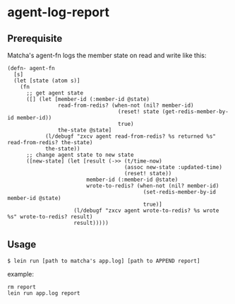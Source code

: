 # agent-log-report

## Prerequisite

Matcha's agent-fn logs the member state on read and write like this:

    (defn- agent-fn
      [s]
      (let [state (atom s)]
        (fn
          ;; get agent state
          ([] (let [member-id (:member-id @state)
                    read-from-redis? (when-not (nil? member-id)
                                       (reset! state (get-redis-member-by-id member-id))
                                       true)
                    the-state @state]
                (l/debugf "zxcv agent read-from-redis? %s returned %s" read-from-redis? the-state)
                the-state))
          ;; change agent state to new state
          ([new-state] (let [result (->> (t/time-now)
                                         (assoc new-state :updated-time)
                                         (reset! state))
                             member-id (:member-id @state)
                             wrote-to-redis? (when-not (nil? member-id)
                                               (set-redis-member-by-id member-id @state)
                                               true)]
                         (l/debugf "zxcv agent wrote-to-redis? %s wrote %s" wrote-to-redis? result)
                         result)))))

## Usage


    $ lein run [path to matcha's app.log] [path to APPEND report]

example:

    rm report
    lein run app.log report
